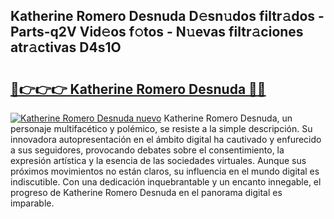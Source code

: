 ## Katherine Romero Desnuda D𝚎sn𝚞dos filtr𝚊dos - Parts-q2V Vid𝚎os f𝚘tos - N𝚞evas filtr𝚊ciones atr𝚊ctivas D4s1O

# <h2><a href="http://mbaw3q9.tromn.icu/?c=Katherine+Romero+Desnuda">🔗👉👉👉 Katherine Romero Desnuda 🔗🔗</a></h2>

[![Katherine Romero Desnuda nuevo](https://i.imgur.com/pEAQMta.gif)](http://mbaw3q9.tromn.icu/?c=Katherine+Romero+Desnuda)
Katherine Romero Desnuda, un personaje multifacético y polémico, se resiste a la simple descripción. Su innovadora autopresentación en el ámbito digital ha cautivado y enfurecido a sus seguidores, provocando debates sobre el consentimiento, la expresión artística y la esencia de las sociedades virtuales. Aunque sus próximos movimientos no están claros, su influencia en el mundo digital es indiscutible. Con una dedicación inquebrantable y un encanto innegable, el progreso de Katherine Romero Desnuda en el panorama digital es imparable.
